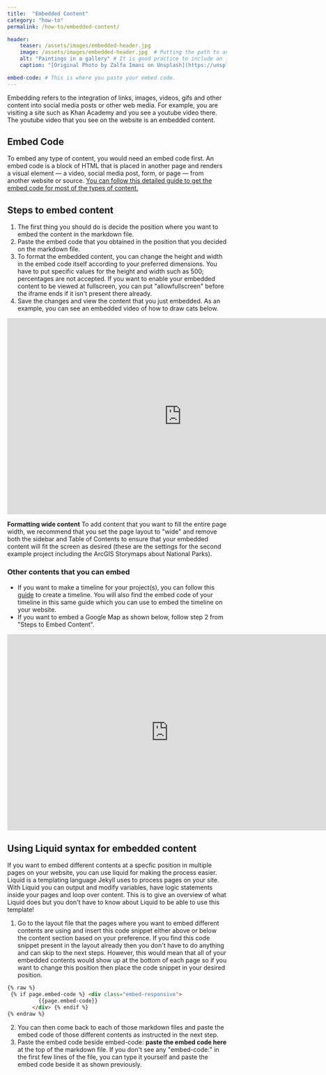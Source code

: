 ```yaml
---
title:  "Embedded Content"
category: "how-to"
permalink: /how-to/embedded-content/

header:
    teaser: /assets/images/embedded-header.jpg
    image: /assets/images/embedded-header.jpg  # Putting the path to an image here will replace the header image.
    alt: "Paintings in a gallery" # It is good practice to include an image desription as alt text.
    caption: "[Original Photo by Zalfa Imani on Unsplash](https://unsplash.com/@zalfaimani)" # Put a caption for your image here. It will display in the bottom right corner of the image. # Put a caption for your image here. It will display in the bottom right corner of the image.

embed-code: # This is where you paste your embed code.
---
```


Embedding refers to the integration of links, images, videos, gifs and other content into social media posts or other web media. For example, you are visiting a site such as Khan Academy and you see a youtube video there. The youtube video that you see on the website is an embedded content. 

## Embed Code
To embed any type of content, you would need an embed code first. An embed code is a block of HTML that is placed in another page and renders a visual element — a video, social media post, form, or page — from another website or source.
<a href="https://blog.hubspot.com/marketing/embed-social-media-posts-guide" style="color: peach; text-decoration: underline;">You can follow this detailed guide to get the embed code for most of the types of content.</a>

## Steps to embed content
1. The first thing you should do is decide the position where you want to embed the content in the markdown file.
2. Paste the embed code that you obtained in the position that you decided on the markdown file.
3. To format the embedded content, you can change the height and width in the embed code itself according to your preferred dimensions. You have to put specific values for the height and width such as 500; percentages are not accepted. If you want to enable your embedded content to be viewed at fullscreen, you can put "allowfullscreen" before the iframe ends if it isn't present there already.
4. Save the changes and view the content that you just embedded. As an example, you can see an embedded video of how to draw cats below.
 <iframe width="800" height="450" src="https://www.youtube.com/embed/Y-ObdZ6fw60" title="YouTube video player" frameborder="0" allow="accelerometer; autoplay; clipboard-write; encrypted-media; gyroscope; picture-in-picture" allowfullscreen></iframe>
 
**Formatting wide content**
To add content that you want to fill the entire page width, we recommend that you set the page layout to "wide" and remove both the sidebar and Table of Contents to ensure that your embedded content will fit the screen as desired (these are the settings for the second example project including the ArcGIS Storymaps about National Parks).

### Other contents that you can embed
- If you want to make a timeline for your project(s), you can follow this <a href="https://timeline.knightlab.com/" style="color: peach; text-decoration: underline ;">guide</a> to create a timeline. You will also find the embed code of your timeline in this same guide which you can use to embed the timeline on your website.
- If you want to embed a Google Map as shown below, follow step 2 from "Steps to Embed Content". 
 <iframe src="https://www.google.com/maps/embed?pb=!1m14!1m12!1m3!1d24440.49827767732!2d-75.3074176!3d40.0293888!2m3!1f0!2f0!3f0!3m2!1i1024!2i768!4f13.1!5e0!3m2!1sen!2sus!4v1657129930385!5m2!1sen!2sus" width="740" height="450" style="border:0;" allowfullscreen loading="lazy" referrerpolicy="no-referrer-when-downgrade"></iframe>

## Using Liquid syntax for embedded content
If you want to embed different contents at a specfic position in multiple pages on your website, you can use liquid for making the process easier. Liquid is a templating language Jekyll uses to process pages on your site. With Liquid you can output and modify variables, have logic statements inside your pages and loop over content. This is to give an overview of what Liquid does but you don't have to know about Liquid to be able to use this template!

1. Go to the layout file that the pages where you want to embed different contents are using and insert this code snippet either above or below the content section based on your preference. If you find this code snippet present in the layout already then you don't have to do anything and can skip to the next steps. However, this would mean that all of your embedded contents would show up at the bottom of each page so if you want to change this position then place the code snippet in your desired position.
 ```markdown
{% raw %}
  {% if page.embed-code %} <div class="embed-responsive"> 
           {{page.embed-code}}
         </div> {% endif %}
 {% endraw %}
 ```
2. You can then come back to each of those markdown files and paste the embed code of those different contents as instructed in the next step.
3. Paste the embed code beside embed-code: **paste the embed code here** at the top of the markdown file. If you don't see any "embed-code:" in the first few lines of the file, you can type it yourself and paste the embed code beside it as shown previously. 
